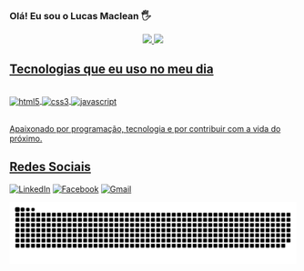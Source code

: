 ### Olá! Eu sou o Lucas Maclean 🖐️
<div align="center">
<a href="https://github.com/osmaclean">
  <img height="180px" src="https://github-readme-stats.vercel.app/api?username=osmaclean&show_icons=true&theme=dracula&include_all_commits=true&count_private=true&locale=pt-br"/>
  <img height="180px" src="https://github-readme-stats.vercel.app/api/top-langs/?username=osmaclean&layout=compact&langs_count=7&theme=dracula&locale=pt-br"/>
</div>


## Tecnologias que eu uso no meu dia

<div style="display: inline_block"></br>
    <img align="center"  alt="html5" src="https://img.shields.io/badge/HTML5-E34F26?style=for-the-badge&logo=html5&logoColor=white" />
    <img align="center"  alt="css3" src="https://img.shields.io/badge/CSS3-1572B6?style=for-the-badge&logo=css3&logoColor=white" />
    <img align="center"  alt="javascript" src="https://img.shields.io/badge/JavaScript-F7DF1E?style=for-the-badge&logo=javascript&logoColor=black" />
</div></br>

Apaixonado por programação, tecnologia e por contribuir com a vida do próximo.

## Redes Sociais

[![LinkedIn](https://img.shields.io/badge/LinkedIn-0077B5?style=for-the-badge&logo=linkedin&logoColor=white)](https://www.linkedin.com/in/lucas-maclean-031205256/)
[![Facebook](https://img.shields.io/badge/Facebook-1877F2?style=for-the-badge&logo=facebook&logoColor=white)](https://www.facebook.com/lcsmcln/)
[![Gmail](https://img.shields.io/badge/Gmail-D14836?style=for-the-badge&logo=gmail&logoColor=white)](contatolucasmaclean@gmail.com)

![Snake animation](https://github.com/osmaclean/osmaclean/blob/output/github-contribution-grid-snake.svg)
